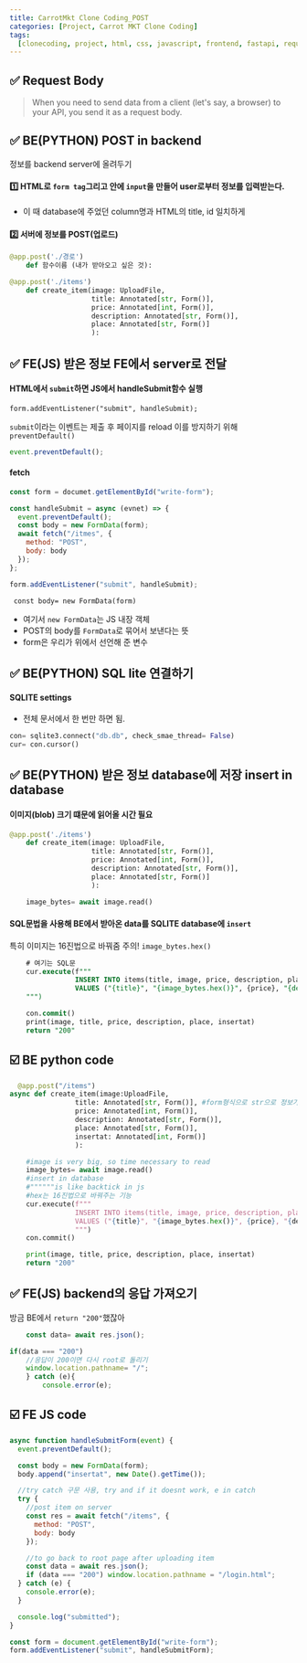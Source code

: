 ```yaml
---
title: CarrotMkt Clone Coding_POST
categories: [Project, Carrot MKT Clone Coding]
tags:
  [clonecoding, project, html, css, javascript, frontend, fastapi, requestbody]
---
```


## ✅ Request Body

> When you need to send data from a client (let's say, a browser) to your API, you send it as a request body.

## ✅ **BE(PYTHON)** POST in backend

정보를 backend server에 올려두기

#### 1️⃣ HTML로 `form tag`그리고 안에 `input`을 만들어 user로부터 정보를 입력받는다.

- 이 때 database에 주었던 column명과 HTML의 title, id 일치하게

#### 2️⃣ 서버에 정보를 POST(업로드)

```python
@app.post('./경로')
    def 함수이름 (내가 받아오고 싶은 것):
```

```python
@app.post('./items')
    def create_item(image: UploadFile,
                    title: Annotated[str, Form()],
                    price: Annotated[int, Form()],
                    description: Annotated[str, Form()],
                    place: Annotated[str, Form()]
                    ):
```

## ✅ **FE(JS)** 받은 정보 FE에서 server로 전달

#### HTML에서 `submit`하면 JS에서 handleSubmit함수 실행

`form.addEventListener("submit", handleSubmit);`

`submit`이라는 이벤트는 제출 후 페이지를 reload
이를 방지하기 위해 `preventDefault()`

```javascript
event.preventDefault();
```

#### fetch

```javascript
const form = documet.getElementById("write-form");

const handleSubmit = async (evnet) => {
  event.preventDefault();
  const body = new FormData(form);
  await fetch("/itmes", {
    method: "POST",
    body: body
  });
};

form.addEventListener("submit", handleSubmit);
```

` const body= new FormData(form)`

- 여기서 `new FormData`는 JS 내장 객체
- POST의 body를 `FormData`로 묶어서 보낸다는 뜻
- form은 우리가 위에서 선언해 준 변수

## ✅ **BE(PYTHON)** SQL lite 연결하기

#### SQLITE settings

- 전체 문서에서 한 번만 하면 됨.

```python
con= sqlite3.connect("db.db", check_smae_thread= False)
cur= con.cursor()
```

## ✅ **BE(PYTHON)** 받은 정보 database에 저장 insert in database

#### 이미지(blob) 크기 떄문에 읽어올 시간 필요

```python
@app.post('./items')
    def create_item(image: UploadFile,
                    title: Annotated[str, Form()],
                    price: Annotated[int, Form()],
                    description: Annotated[str, Form()],
                    place: Annotated[str, Form()]
                    ):

    image_bytes= await image.read()
```

#### SQL문법을 사용해 BE에서 받아온 data를 SQLITE database에 `insert`

특히 이미지는 16진법으로 바꿔줌 주의!
`image_bytes.hex()`

```sql
    # 여기는 SQL문
    cur.execute(f"""
                INSERT INTO items(title, image, price, description, place, insertat)
                VALUES ("{title}", "{image_bytes.hex()}", {price}, "{description}", "{place}", {insertat})
    """)

    con.commit()
    print(image, title, price, description, place, insertat)
    return "200"
```

## ☑️ BE python code

```python
  @app.post("/items")
async def create_item(image:UploadFile,
                title: Annotated[str, Form()], #form형식으로 str으로 정보가 올 것이다.
                price: Annotated[int, Form()],
                description: Annotated[str, Form()],
                place: Annotated[str, Form()],
                insertat: Annotated[int, Form()]
                ):

    #image is very big, so time necessary to read
    image_bytes= await image.read()
    #insert in database
    #""""""is like backtick in js
    #hex는 16진법으로 바꿔주는 기능
    cur.execute(f"""
                INSERT INTO items(title, image, price, description, place, insertat)
                VALUES ("{title}", "{image_bytes.hex()}", {price}, "{description}", "{place}", {insertat})
                """)
    con.commit()

    print(image, title, price, description, place, insertat)
    return "200"
```

## ✅ **FE(JS)** backend의 응답 가져오기

방금 BE에서 `return "200"`했잖아

```javascript
    const data= await res.json();

if(data === "200")
    //응답이 200이면 다시 root로 돌리기
    window.location.pathname= "/";
    } catch (e){
        console.error(e);
```

## ☑️ FE JS code

```javascript
async function handleSubmitForm(event) {
  event.preventDefault();

  const body = new FormData(form);
  body.append("insertat", new Date().getTime());

  //try catch 구문 사용, try and if it doesnt work, e in catch
  try {
    //post item on server
    const res = await fetch("/items", {
      method: "POST",
      body: body
    });

    //to go back to root page after uploading item
    const data = await res.json();
    if (data === "200") window.location.pathname = "/login.html";
  } catch (e) {
    console.error(e);
  }

  console.log("submitted");
}

const form = document.getElementById("write-form");
form.addEventListener("submit", handleSubmitForm);
```
